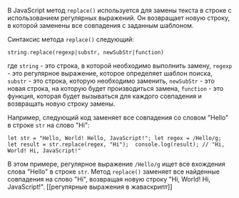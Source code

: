 В JavaScript метод `replace()` используется для замены текста в строке с использованием регулярных выражений. Он возвращает новую строку, в которой заменены все совпадения с заданным шаблоном.

Синтаксис метода `replace()` следующий:

`string.replace(regexp|substr, newSubStr|function)`

где `string` - это строка, в которой необходимо выполнить замену, `regexp` - это регулярное выражение, которое определяет шаблон поиска, `substr` - это строка, которую необходимо заменить, `newSubStr` - это новая строка, на которую будет производиться замена, `function` - это функция, которая будет вызываться для каждого совпадения и возвращать новую строку замены.

Например, следующий код заменяет все совпадения со словом "Hello" в строке `str` на слово "Hi":

`let str = "Hello, World! Hello, JavaScript!"; let regex = /Hello/g; let result = str.replace(regex, "Hi");  console.log(result); // "Hi, World! Hi, JavaScript!"`

В этом примере, регулярное выражение `/Hello/g` ищет все вхождения слова "Hello" в строке `str`. Метод `replace()` заменяет все найденные совпадения на слово "Hi", возвращая новую строку "Hi, World! Hi, JavaScript!".
[[регулярные выражения в жаваскрипт]]